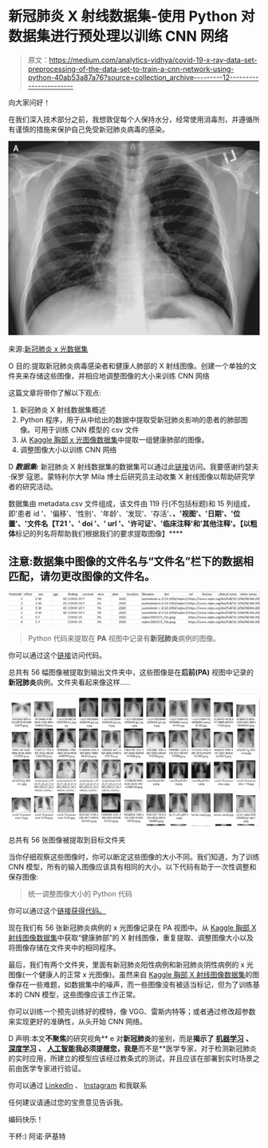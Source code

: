 # 新冠肺炎 X 射线数据集-使用 Python 对数据集进行预处理以训练 CNN 网络

> 原文：<https://medium.com/analytics-vidhya/covid-19-x-ray-data-set-preprocessing-of-the-data-set-to-train-a-cnn-network-using-python-40ab53a87a76?source=collection_archive---------12----------------------->

向大家问好！

在我们深入技术部分之前，我想敦促每个人保持水分，经常使用消毒剂，并遵循所有谨慎的措施来保护自己免受新冠肺炎病毒的感染。

![](img/5ebb7c59ce15eff78156f65605a27515.png)

来源:[新冠肺炎 x 光数据集](https://github.com/ieee8023/covid-chestxray-dataset/tree/master/images)

O 目的:提取新冠肺炎病毒感染者和健康人肺部的 X 射线图像。创建一个单独的文件夹来存储这些图像，并相应地调整图像的大小来训练 CNN 网络

这篇文章将带你了解以下观点:

1.  新冠肺炎 X 射线数据集概述
2.  Python 程序，用于从中给出的数据中提取受新冠肺炎影响的患者的肺部图像。可用于训练 CNN 模型的 csv 文件
3.  从 [Kaggle 胸部 x 光图像数据集](https://www.kaggle.com/paultimothymooney/chest-xray-pneumonia)中提取一组健康肺部的图像。
4.  调整图像大小以训练 CNN 网络

D ***数据集:*** 新冠肺炎 X 射线数据集的数据集可以通过此[链接](https://github.com/ieee8023/covid-chestxray-dataset)访问。我要感谢约瑟夫·保罗·寇恩。蒙特利尔大学 Mila 博士后研究员主动收集 X 射线图像以帮助研究学者的研究活动。

数据集由 metadata.csv 文件组成，该文件由 119 行(不包括标题)和 15 列组成，即'患者 id '、'偏移'、'性别'、'年龄'、'发现'、'存活'、**、'视图'、'日期'、'位置'、'**文件名【T21 '、' doi '、' url '、'许可证'、'临床注释'和'其他注释'。【以**粗体**标记的列名将帮助我们根据我们的要求提取图像】****

## 注意:数据集中图像的文件名与“文件名”栏下的数据相匹配，请勿更改图像的文件名。

![](img/9672382d639898a047cec25e3bb6da05.png)

> Python 代码来提取在 **PA** 视图中记录有**新冠肺炎**病例的图像。

你可以通过这个[链接](https://gist.github.com/arnoldsachith/03c8275ead04d7c4e0cf7277cb296086)访问代码。

总共有 56 幅图像被提取到输出文件夹中，这些图像是在**后前(PA)** 视图中记录的**新冠肺炎**病例。文件夹看起来像这样…..

![](img/8eb11d7e5f86e35abf081669da566c7b.png)

总共有 56 张图像被提取到目标文件夹

当你仔细观察这些图像时，你可以断定这些图像的大小不同。我们知道，为了训练 CNN 模型，所有的输入图像应该具有相同的大小。以下代码有助于一次性调整和保存图像:

> 统一调整图像大小的 Python 代码

你可以通过这个[链接获得代码。](https://gist.github.com/arnoldsachith/fa63cc0fad3c70642eae94d5ed201e80)

现在我们有 56 张新冠肺炎病例的 x 光图像记录在 PA 视图中。从 [Kaggle 胸部 X 射线图像数据集](https://www.kaggle.com/paultimothymooney/chest-xray-pneumonia)中获取“健康肺部”的 X 射线图像，重复提取、调整图像大小以及将图像存储在文件夹中的相同程序。

最后，我们有两个文件夹，里面有新冠肺炎阳性病例和新冠肺炎阴性病例的 x 光图像(一个健康人的正常 x 光图像)。虽然来自 [Kaggle 胸部 X 射线图像数据集](https://www.kaggle.com/paultimothymooney/chest-xray-pneumonia)的图像存在一些难题，如数据集中的噪声，而一些图像没有被适当标记，但为了训练基本的 CNN 模型，这些图像应该工作正常。

你可以训练一个预先训练好的模特，像 VGG、雷斯内特等；或者通过修改超参数来实现更好的准确性，从头开始 CNN 网络。

D 声明:本文**不聚焦**的研究视角** e 对**新冠肺炎**的鉴别，而是**揭示了** [**机器学习**](http://BecomingHuman.ai) **、** [**深度学习**](http://BecomingHuman.ai) **、** [**人工智能**](http://BecomingHuman.ai)**我必须提醒您，我是**而不是**医学专家，对于检测新冠肺炎的实时应用，所建立的模型应该经过教条式的测试，并且应该在部署到实时场景之前由医学专家进行验证。

你可以通过 [LinkedIn](https://www.linkedin.com/in/arnold-sachith-98752a141/) 、 [Instagram](https://www.instagram.com/arnoldsachith/) 和我联系

任何建议请通过您的宝贵意见告诉我。

编码快乐！

干杯:)
阿诺·萨基特